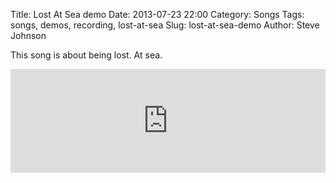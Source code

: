 Title: Lost At Sea demo
Date: 2013-07-23 22:00
Category: Songs
Tags: songs, demos, recording, lost-at-sea
Slug: lost-at-sea-demo
Author: Steve Johnson

This song is about being lost. At sea.

<iframe width="100%" height="166" scrolling="no" frameborder="no" src="https://w.soundcloud.com/player/?url=http%3A%2F%2Fapi.soundcloud.com%2Ftracks%2F93424811"></iframe>
